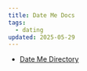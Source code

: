 ```yaml
---
title: Date Me Docs
tags:
  - dating
updated: 2025-05-29
---
```


- [Date Me Directory](https://dateme.directory)